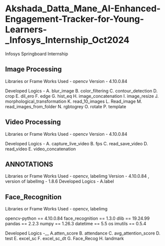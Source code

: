 # Akshada_Datta_Mane_AI-Enhanced-Engagement-Tracker-for-Young-Learners-_Infosys_Internship_Oct2024
Infosys Springboard Internship

## Image Processing

Libraries or Frame Works Used - opencv
Version - 4.10.0.84

Developed Logics -
A. blur_image
B. color_filtering
C. contour_detection
D. crop
E. dil_ero
F. edge
G. hist_eq
H. image_concatenation
I. image_resize
J. morphological_transformation
K. read_10_images
L. Read_image
M. read_images_from_folder
N. rgbtogrey
O. rotate
P. template

## Video Processing

Libraries or Frame Works Used - opencv
Version - 4.10.0.84

Developed Logics -
A. capture_live_video
B. fps
C. read_save_video
D. read_video
E. video_concatenation

## ANNOTATIONS
Libraries or Frame Works Used - opencv, labelimg
Version - 4.10.0.84 , version of labelImg - 1.8.6
Developed Logics -
A.label

## Face_Recognition

Libraries or Frame Works Used - opencv, labelimg

opencv-python == 4.10.0.84
face_recognition == 1.3.0
dlib == 19.24.99
pandas == 2.2.3
numpy == 1.26.3
datetime == 5.5
os 
imutils == 0.5.4

Developed Logics -__
A.atten_score
B. attendance
C. avg_attention_score
D. test
E. excel_sc
F. excel_sc_dt
G. Face_Recog
H. landmark
